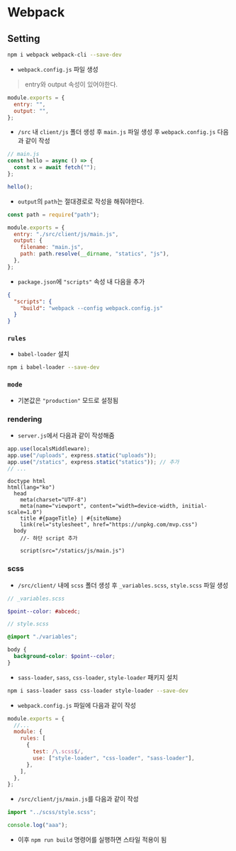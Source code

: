 # Webpack

## Setting

```bash
npm i webpack webpack-cli --save-dev
```

- `webpack.config.js` 파일 생성

> entry와 output 속성이 있어야한다.

```js
module.exports = {
  entry: "",
  output: "",
};
```

- `/src` 내 `client/js` 폴더 생성 후 `main.js` 파일 생성 후 `webpack.config.js` 다음과 같이 작성

```javascript
// main.js
const hello = async () => {
  const x = await fetch("");
};

hello();
```

- `output`의 `path`는 절대경로로 작성을 해줘야한다.

```js
const path = require("path");

module.exports = {
  entry: "./src/client/js/main.js",
  output: {
    filename: "main.js",
    path: path.resolve(__dirname, "statics", "js"),
  },
};
```

- `package.json`에 `"scripts"` 속성 내 다음을 추가

```json
{
  "scripts": {
    "build": "webpack --config webpack.config.js"
  }
}
```

### `rules`

- `babel-loader` 설치

```bash
npm i babel-loader --save-dev
```

### `mode`

- 기본값은 `"production"` 모드로 설정됨

### rendering

- `server.js`에서 다음과 같이 작성해줌

```javascript
app.use(localsMiddleware);
app.use("/uploads", express.static("uploads"));
app.use("/statics", express.static("statics")); // 추가
// ...
```

```pug
doctype html
html(lang="ko")
  head
    meta(charset="UTF-8")
    meta(name="viewport", content="width=device-width, initial-scale=1.0")
    title #{pageTitle} | #{siteName}
    link(rel="stylesheet", href="https://unpkg.com/mvp.css")
  body
    //- 하단 script 추가

    script(src="/statics/js/main.js")
```

### scss

- `/src/client/` 내에 `scss` 폴더 생성 후 `_variables.scss`, `style.scss` 파일 생성

```scss
// _variables.scss

$point--color: #abcedc;
```

```scss
// style.scss

@import "./variables";

body {
  background-color: $point--color;
}
```

- `sass-loader`, `sass`, `css-loader`, `style-loader` 패키지 설치

```bash
npm i sass-loader sass css-loader style-loader --save-dev
```

- `webpack.config.js` 파일에 다음과 같이 작성

```js
module.exports = {
  //...
  module: {
    rules: [
      {
        test: /\.scss$/,
        use: ["style-loader", "css-loader", "sass-loader"],
      },
    ],
  },
};
```

- `/src/client/js/main.js`를 다음과 같이 작성

```javascript
import "../scss/style.scss";

console.log("aaa");
```

- 이후 `npm run build` 명령어를 실행하면 스타일 적용이 됨
